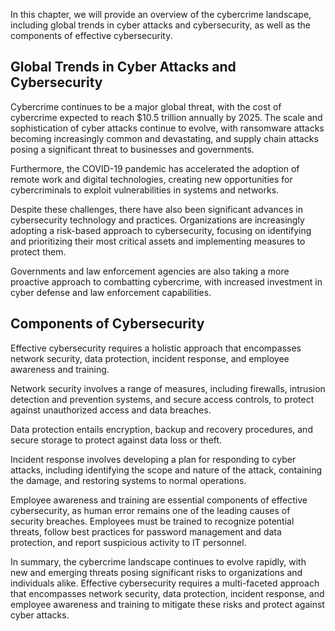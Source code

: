 
In this chapter, we will provide an overview of the cybercrime landscape, including global trends in cyber attacks and cybersecurity, as well as the components of effective cybersecurity.

Global Trends in Cyber Attacks and Cybersecurity
------------------------------------------------

Cybercrime continues to be a major global threat, with the cost of cybercrime expected to reach $10.5 trillion annually by 2025. The scale and sophistication of cyber attacks continue to evolve, with ransomware attacks becoming increasingly common and devastating, and supply chain attacks posing a significant threat to businesses and governments.

Furthermore, the COVID-19 pandemic has accelerated the adoption of remote work and digital technologies, creating new opportunities for cybercriminals to exploit vulnerabilities in systems and networks.

Despite these challenges, there have also been significant advances in cybersecurity technology and practices. Organizations are increasingly adopting a risk-based approach to cybersecurity, focusing on identifying and prioritizing their most critical assets and implementing measures to protect them.

Governments and law enforcement agencies are also taking a more proactive approach to combatting cybercrime, with increased investment in cyber defense and law enforcement capabilities.

Components of Cybersecurity
---------------------------

Effective cybersecurity requires a holistic approach that encompasses network security, data protection, incident response, and employee awareness and training.

Network security involves a range of measures, including firewalls, intrusion detection and prevention systems, and secure access controls, to protect against unauthorized access and data breaches.

Data protection entails encryption, backup and recovery procedures, and secure storage to protect against data loss or theft.

Incident response involves developing a plan for responding to cyber attacks, including identifying the scope and nature of the attack, containing the damage, and restoring systems to normal operations.

Employee awareness and training are essential components of effective cybersecurity, as human error remains one of the leading causes of security breaches. Employees must be trained to recognize potential threats, follow best practices for password management and data protection, and report suspicious activity to IT personnel.

In summary, the cybercrime landscape continues to evolve rapidly, with new and emerging threats posing significant risks to organizations and individuals alike. Effective cybersecurity requires a multi-faceted approach that encompasses network security, data protection, incident response, and employee awareness and training to mitigate these risks and protect against cyber attacks.
